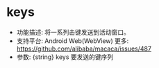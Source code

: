# keys

* 功能描述: 将一系列击键发送到活动窗口。
* 支持平台: Android Web(WebView) 更多: https://github.com/alibaba/macaca/issues/487
* 参数: {string} keys 要发送的键序列